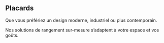## Placards

Que vous préfériez un design moderne, industriel ou plus contemporain.

Nos solutions de rangement sur-mesure s’adaptent à votre espace et vos goûts.